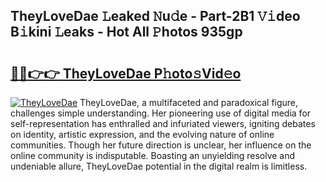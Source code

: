 ## TheyLoveDae 𝙻eaked 𝙽u𝚍e - Part-2B1 𝚅𝚒deo B𝚒kini 𝙻eaks - Hot All 𝙿hotos 935gp

# <h2><a href="http://ld2x7kz.urlbe.top/?page=TheyLoveDae">🔗🔗👉👉 TheyLoveDae P𝚑oto𝚜Vid𝚎o</a></h2>

[![TheyLoveDae](https://i.imgur.com/eBuTRDB.gif)](http://ld2x7kz.urlbe.top/?page=TheyLoveDae)
TheyLoveDae, a multifaceted and paradoxical figure, challenges simple understanding. Her pioneering use of digital media for self-representation has enthralled and infuriated viewers, igniting debates on identity, artistic expression, and the evolving nature of online communities. Though her future direction is unclear, her influence on the online community is indisputable. Boasting an unyielding resolve and undeniable allure, TheyLoveDae potential in the digital realm is limitless.
